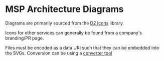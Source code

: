# MSP Architecture Diagrams

Diagrams are primarily sourced from the [D2 Icons](https://icons.terrastruct.com/) library.

Icons for other services can generally be found from a company's branding/PR page.

Files must be encoded as a data URI such that they can be embedded into the SVGs. Conversion can be using a [converter tool](https://www.adminbooster.com/tool/data_uri)

